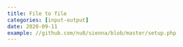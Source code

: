 ```yaml
---
title: File to file
categories: [input-output]
date: 2020-09-11
example: //github.com/nu8/sienna/blob/master/setup.php
---
```

